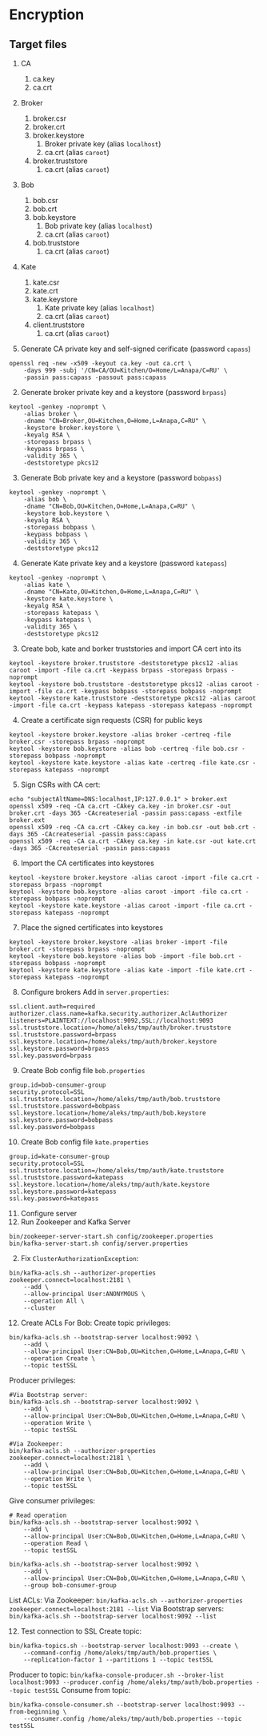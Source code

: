 # Encryption

## Target files
1. CA
    1. ca.key
    2. ca.crt
2. Broker
    1. broker.csr
    2. broker.crt
    3. broker.keystore
        1. Broker private key (alias `localhost`)
        2. ca.crt (alias `caroot`)
    4. broker.truststore
        1. ca.crt (alias `caroot`)
3. Bob
    1. bob.csr
    2. bob.crt
    3. bob.keystore
        1. Bob private key (alias `localhost`)
        2. ca.crt (alias `caroot`)
    4. bob.truststore
        1. ca.crt (alias `caroot`) 
4. Kate
    1. kate.csr
    2. kate.crt
    3. kate.keystore
        1. Kate private key (alias `localhost`)
        2. ca.crt (alias `caroot`)
    4. client.truststore
        1. ca.crt (alias `caroot`) 

1. Generate CA private key and self-signed cerificate (password `capass`)
```
openssl req -new -x509 -keyout ca.key -out ca.crt \
    -days 999 -subj '/CN=CA/OU=Kitchen/O=Home/L=Anapa/C=RU' \
    -passin pass:capass -passout pass:capass
```

2. Generate broker private key and a keystore (password `brpass`)
```
keytool -genkey -noprompt \
    -alias broker \
    -dname "CN=Broker,OU=Kitchen,O=Home,L=Anapa,C=RU" \
    -keystore broker.keystore \
    -keyalg RSA \
    -storepass brpass \
    -keypass brpass \
    -validity 365 \
    -deststoretype pkcs12 
```

3. Generate Bob private key and a keystore (password `bobpass`)
```
keytool -genkey -noprompt \
    -alias bob \
    -dname "CN=Bob,OU=Kitchen,O=Home,L=Anapa,C=RU" \
    -keystore bob.keystore \
    -keyalg RSA \
    -storepass bobpass \
    -keypass bobpass \
    -validity 365 \
    -deststoretype pkcs12
```

4. Generate Kate private key and a keystore (password `katepass`)
```
keytool -genkey -noprompt \
    -alias kate \
    -dname "CN=Kate,OU=Kitchen,O=Home,L=Anapa,C=RU" \
    -keystore kate.keystore \
    -keyalg RSA \
    -storepass katepass \
    -keypass katepass \
    -validity 365 \
    -deststoretype pkcs12
```

3. Create bob, kate and borker truststories and import CA cert into its
```
keytool -keystore broker.truststore -deststoretype pkcs12 -alias caroot -import -file ca.crt -keypass brpass -storepass brpass -noprompt
keytool -keystore bob.truststore -deststoretype pkcs12 -alias caroot -import -file ca.crt -keypass bobpass -storepass bobpass -noprompt
keytool -keystore kate.truststore -deststoretype pkcs12 -alias caroot -import -file ca.crt -keypass katepass -storepass katepass -noprompt
```

4. Create a certificate sign requests (CSR) for public keys
```
keytool -keystore broker.keystore -alias broker -certreq -file broker.csr -storepass brpass -noprompt
keytool -keystore bob.keystore -alias bob -certreq -file bob.csr -storepass bobpass -noprompt
keytool -keystore kate.keystore -alias kate -certreq -file kate.csr -storepass katepass -noprompt
```

5. Sign CSRs with CA cert:
```
echo "subjectAltName=DNS:localhost,IP:127.0.0.1" > broker.ext
openssl x509 -req -CA ca.crt -CAkey ca.key -in broker.csr -out broker.crt -days 365 -CAcreateserial -passin pass:capass -extfile broker.ext
openssl x509 -req -CA ca.crt -CAkey ca.key -in bob.csr -out bob.crt -days 365 -CAcreateserial -passin pass:capass
openssl x509 -req -CA ca.crt -CAkey ca.key -in kate.csr -out kate.crt -days 365 -CAcreateserial -passin pass:capass
```

6. Import the CA certificates into keystores
```
keytool -keystore broker.keystore -alias caroot -import -file ca.crt -storepass brpass -noprompt
keytool -keystore bob.keystore -alias caroot -import -file ca.crt -storepass bobpass -noprompt
keytool -keystore kate.keystore -alias caroot -import -file ca.crt -storepass katepass -noprompt
```

7. Place the signed certificates into keystores
```
keytool -keystore broker.keystore -alias broker -import -file broker.crt -storepass brpass -noprompt
keytool -keystore bob.keystore -alias bob -import -file bob.crt -storepass bobpass -noprompt
keytool -keystore kate.keystore -alias kate -import -file kate.crt -storepass katepass -noprompt
```

8. Configure brokers
Add in `server.properties`:
```
ssl.client.auth=required
authorizer.class.name=kafka.security.authorizer.AclAuthorizer
listeners=PLAINTEXT://localhost:9092,SSL://localhost:9093
ssl.truststore.location=/home/aleks/tmp/auth/broker.truststore
ssl.truststore.password=brpass
ssl.keystore.location=/home/aleks/tmp/auth/broker.keystore
ssl.keystore.password=brpass
ssl.key.password=brpass
```

9. Create Bob config file `bob.properties`
```
group.id=bob-consumer-group
security.protocol=SSL
ssl.truststore.location=/home/aleks/tmp/auth/bob.truststore
ssl.truststore.password=bobpass
ssl.keystore.location=/home/aleks/tmp/auth/bob.keystore
ssl.keystore.password=bobpass
ssl.key.password=bobpass
```

10. Create Bob config file `kate.properties`
```
group.id=kate-consumer-group
security.protocol=SSL
ssl.truststore.location=/home/aleks/tmp/auth/kate.truststore
ssl.truststore.password=katepass
ssl.keystore.location=/home/aleks/tmp/auth/kate.keystore
ssl.keystore.password=katepass
ssl.key.password=katepass
```

11. Configure server
1. Run Zookeeper and Kafka Server
```
bin/zookeeper-server-start.sh config/zookeeper.properties
bin/kafka-server-start.sh config/server.properties
```

2. Fix `ClusterAuthorizationException`:
```
bin/kafka-acls.sh --authorizer-properties zookeeper.connect=localhost:2181 \
    --add \
    --allow-principal User:ANONYMOUS \
    --operation All \
    --cluster
```

12. Create ACLs
For Bob:
Create topic privileges:
```
bin/kafka-acls.sh --bootstrap-server localhost:9092 \
    --add \
    --allow-principal User:CN=Bob,OU=Kitchen,O=Home,L=Anapa,C=RU \
    --operation Create \
    --topic testSSL
```

Producer privileges:
```
#Via Bootstrap server:
bin/kafka-acls.sh --bootstrap-server localhost:9092 \
    --add \
    --allow-principal User:CN=Bob,OU=Kitchen,O=Home,L=Anapa,C=RU \
    --operation Write \
    --topic testSSL

#Via Zookeeper:
bin/kafka-acls.sh --authorizer-properties zookeeper.connect=localhost:2181 \
    --add \
    --allow-principal User:CN=Bob,OU=Kitchen,O=Home,L=Anapa,C=RU \
    --operation Write \
    --topic testSSL
```
Give consumer privileges:
```
# Read operation
bin/kafka-acls.sh --bootstrap-server localhost:9092 \
    --add \
    --allow-principal User:CN=Bob,OU=Kitchen,O=Home,L=Anapa,C=RU \
    --operation Read \
    --topic testSSL

bin/kafka-acls.sh --bootstrap-server localhost:9092 \
    --add \
    --allow-principal User:CN=Bob,OU=Kitchen,O=Home,L=Anapa,C=RU \
    --group bob-consumer-group
```

List ACLs:
Via Zookeeper: `bin/kafka-acls.sh --authorizer-properties zookeeper.connect=localhost:2181 --list`
Via Bootstrap servers: `bin/kafka-acls.sh --bootstrap-server localhost:9092 --list`

12. Test connection to SSL
Create topic:
```
bin/kafka-topics.sh --bootstrap-server localhost:9093 --create \
    --command-config /home/aleks/tmp/auth/bob.properties \
    --replication-factor 1 --partitions 1 --topic testSSL
```
Producer to topic:
`bin/kafka-console-producer.sh --broker-list localhost:9093 --producer.config /home/aleks/tmp/auth/bob.properties --topic testSSL`
Consume from topic:
```
bin/kafka-console-consumer.sh --bootstrap-server localhost:9093 --from-beginning \
    --consumer.config /home/aleks/tmp/auth/bob.properties --topic testSSL
```
